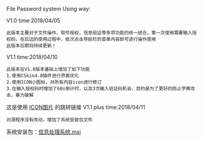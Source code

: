 File Password system Using way:   

V1.0
time:2018/04/05
```
此版本主要对于文件操作，软件授权，信息验证等多项功能的统一结合，第一次使用需要输入授权码，在后边的使用过程中，依次点击导航栏的菜单内容即可进行操作使用
此版本后期将持续更新！
```
V1.1
time:2018/04/10
```
此版本在V1.0版本基础上增加了如下功能
1.使用CSkin4.0插件进行界面优化
2.使用ICON小图标，对所有内容icon进行修订
3.在输入授权码时增加了60s倒计时，以及3次输入验证码机会，目的是为了更好的防止字典攻击，暴力破解
```
这是使用 [ICON图片](https://www.easyicon.net/iconsearch/shield/) 的跳转链接
V1.1 plus
time:2018/04/11
```
对源程序没有改动，增加了系统安装包文件
```
系统安装包：[信息处理系统.msi](file:///./Info_proform/信息处理系统.msi)